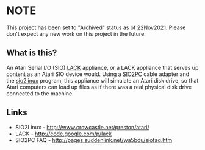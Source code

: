 # NOTE #

This project has been set to "Archived" status as of 22Nov2021.  Please don't
expect any new work on this project in the future.

## What is this? ##

An Atari Serial I/O (SIO) [LACK](http://code.google.com/p/lack) appliance, or
a LACK appliance that serves up content as an Atari SIO device would.  Using a
[SIO2PC](http://pages.suddenlink.net/wa5bdu/siofaq.htm) cable adapter and the
[sio2linux](http://www.crowcastle.net/preston/atari/) program, this appliance
will simulate an Atari disk drive, so that Atari computers can load up files
as if there was a real physical disk drive connected to the machine.

## Links ##

* SIO2Linux - http://www.crowcastle.net/preston/atari/
* LACK - http://code.google.com/p/lack
* SIO2PC FAQ - http://pages.suddenlink.net/wa5bdu/siofaq.htm
